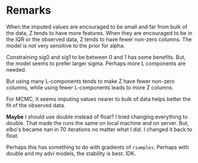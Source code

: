 # Remarks

When the imputed values are encouraged to be small and far from bulk of the
data, Z tends to have more features. When they are encouraged to be in the
IQR or the observed data, Z tends to have fewer non-zero columns.
The model is not very sensitive to the prior for alpha.

Constraining sig0 and sig1 to be between 0 and 1 has some benefits. But, the
model seems to prefer larger sigma. Perhaps more L components are needed.

But using many L-components tends to make Z have fewer non-zero columns, 
while using fewer L-components leads to more Z columns.

For MCMC, it seems imputing values nearer to bulk of data helps better
the fit of the observed data.

**Maybe** I should use double instead of float?
I tried changing everything to double. That made the runs the same on
local machine and on server. But, elbo's became nan in 70 iterations
no matter what I did. I changed it back to float.

Perhaps this has something to do with gradients of `rsamples`. Perhaps
with double and my advi models, the stability is best. IDK.
